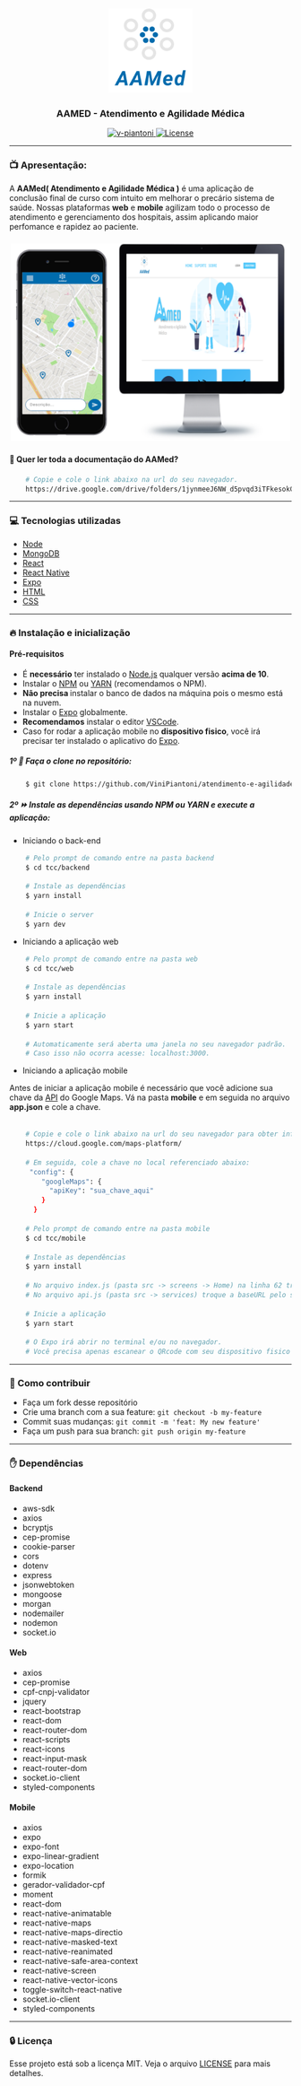 <h3 align="center">
    <img alt="logo" title="#logo" width="150px" src=".github/icon.png">
</h3>

<h3 align="center">AAMED - Atendimento e Agilidade Médica</h3>

<div align="center"> 

  <a href="https://www.linkedin.com/in/vinicius-piantoni-328339186">
    <img alt="v-piantoni" src="https://img.shields.io/badge/made%20by-Vinicius%20Piantoni-brightgreen" />
  </a>

  <a href="https://github.com/ViniPiantoni/atendimento-e-agilidade-medica-AAMed/blob/master/LICENSE">
    <img alt="License" src="https://img.shields.io/badge/license-MIT-brightgreen" />
  </a>

</div>

---

### 📺 Apresentação:

A <strong>AAMed( Atendimento e Agilidade Médica )</strong> é uma aplicação de conclusão final de curso com intuito em melhorar o precário sistema de saúde. Nossas plataformas <strong>web</strong> e <strong>mobile</strong> agilizam todo o processo de atendimento e gerenciamento dos hospitais, assim aplicando maior perfomance e rapidez ao paciente.

<h3 align="center">
    <img alt="projeto" title="#projeto" width="500px" src=".github/projeto.png">
</h3>

#### 📖 Quer ler toda a documentação do AAMed?

```sh
    # Copie e cole o link abaixo na url do seu navegador.
    https://drive.google.com/drive/folders/1jynmeeJ6NW_d5pvqd3iTFkesokCY0iLB?usp=sharing
```

---

### 💻 Tecnologias utilizadas

- [Node](https://nodejs.org/en/)
- [MongoDB](https://www.mongodb.com/)
- [React](https://pt-br.reactjs.org/)
- [React Native](https://reactnative.dev/)
- [Expo](https://expo.io)
- [HTML](https://developer.mozilla.org/pt-BR/docs/Web/HTML)
- [CSS](https://developer.mozilla.org/pt-BR/docs/Web/CSS)

---

### :fire: Instalação e inicialização

#### Pré-requisitos

- É <strong>necessário</strong> ter instalado o [Node.js](https://nodejs.org/en/) qualquer versão <strong>acima de 10</strong>.
- Instalar o [NPM](https://www.npmjs.com/get-npm) ou [YARN](https://classic.yarnpkg.com/pt-BR/docs/install/) (recomendamos o NPM).
- <strong>Não precisa </strong>instalar o banco de dados na máquina pois o mesmo está na nuvem.
- Instalar o [Expo](https://expo.io/learn) globalmente.
- <strong>Recomendamos</strong> instalar o editor [VSCode](https://code.visualstudio.com/download).
- Caso for rodar a aplicação mobile no <strong>dispositivo fisico</strong>, você irá precisar ter instalado o aplicativo do [Expo](https://play.google.com/store/apps/details?id=host.exp.exponent&hl=pt).

##### 1º :page_facing_up: Faça o clone no repositório:

```sh
    $ git clone https://github.com/ViniPiantoni/atendimento-e-agilidade-medica-AAMed.git
```

##### 2º :fast_forward: Instale as dependências usando NPM ou YARN e execute a aplicação:

- Iniciando o back-end

```sh
    # Pelo prompt de comando entre na pasta backend
    $ cd tcc/backend

    # Instale as dependências
    $ yarn install

    # Inicie o server
    $ yarn dev
```

- Iniciando a aplicação web

```sh
    # Pelo prompt de comando entre na pasta web
    $ cd tcc/web

    # Instale as dependências
    $ yarn install

    # Inicie a aplicação
    $ yarn start

    # Automaticamente será aberta uma janela no seu navegador padrão.
    # Caso isso não ocorra acesse: localhost:3000.
```

- Iniciando a aplicação mobile

Antes de iniciar a aplicação mobile é necessário que você adicione sua chave da [API](https://cloud.google.com/maps-platform/) do Google Maps. Vá na pasta <strong>mobile</strong> e em seguida no arquivo <strong>app.json</strong> e cole a chave.

```sh

    # Copie e cole o link abaixo na url do seu navegador para obter informações de como gerar a chave
    https://cloud.google.com/maps-platform/

    # Em seguida, cole a chave no local referenciado abaixo:
     "config": {
        "googleMaps": {
          "apiKey": "sua_chave_aqui"
        }
      }

    # Pelo prompt de comando entre na pasta mobile
    $ cd tcc/mobile

    # Instale as dependências
    $ yarn install

    # No arquivo index.js (pasta src -> screens -> Home) na linha 62 troque a string de conexão pelo seu endereço IP. Salve o aquivo.
    # No arquivo api.js (pasta src -> services) troque a baseURL pelo seu endereço IP. Salve o arquivo.

    # Inicie a aplicação
    $ yarn start

    # O Expo irá abrir no terminal e/ou no navegador.
    # Você precisa apenas escanear o QRcode com seu dispositivo fisico ou rodar a aplicação no seu emulador.
```

---

### 👥 Como contribuir

- Faça um fork desse repositório
- Crie uma branch com a sua feature: `git checkout -b my-feature`
- Commit suas mudanças: `git commit -m 'feat: My new feature'`
- Faça um push para sua branch: `git push origin my-feature`

---

### :raised_hand: Dependências

#### Backend

- aws-sdk
- axios
- bcryptjs
- cep-promise
- cookie-parser
- cors
- dotenv
- express
- jsonwebtoken
- mongoose
- morgan
- nodemailer
- nodemon
- socket.io

#### Web

- axios
- cep-promise
- cpf-cnpj-validator
- jquery
- react-bootstrap
- react-dom
- react-router-dom
- react-scripts
- react-icons
- react-input-mask
- react-router-dom
- socket.io-client
- styled-components

#### Mobile

- axios
- expo
- expo-font
- expo-linear-gradient
- expo-location
- formik
- gerador-validador-cpf
- moment
- react-dom
- react-native-animatable
- react-native-maps
- react-native-maps-directio
- react-native-masked-text
- react-native-reanimated
- react-native-safe-area-context
- react-native-screen
- react-native-vector-icons
- toggle-switch-react-native
- socket.io-client
- styled-components

---

### :lock: Licença

Esse projeto está sob a licença MIT. Veja o arquivo [LICENSE](LICENSE) para mais detalhes.

